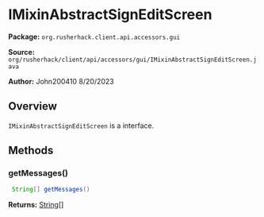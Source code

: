 # IMixinAbstractSignEditScreen

**Package:** `org.rusherhack.client.api.accessors.gui`

**Source:** `org/rusherhack/client/api/accessors/gui/IMixinAbstractSignEditScreen.java`

**Author:** John200410 8/20/2023



## Overview

`IMixinAbstractSignEditScreen` is a interface.

## Methods

### getMessages()

```java
 String[] getMessages()
```

**Returns:** [String](https://docs.oracle.com/en/java/javase/21/docs/api/java.base/java/lang/String.html)[]

